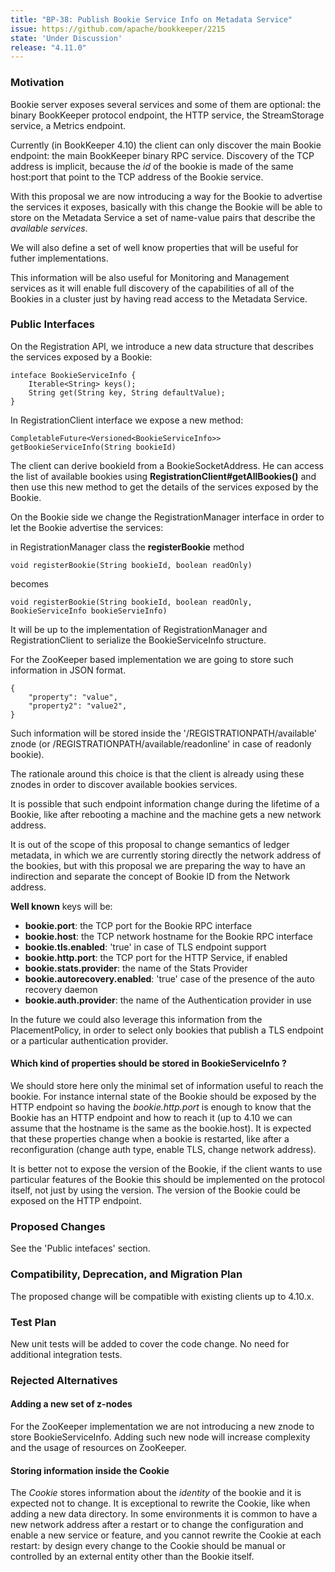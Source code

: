 ```yaml
---
title: "BP-38: Publish Bookie Service Info on Metadata Service"
issue: https://github.com/apache/bookkeeper/2215
state: 'Under Discussion'
release: "4.11.0"
---
```


### Motivation

Bookie server exposes several services and some of them are optional: the binary BookKeeper protocol endpoint, the HTTP service, the StreamStorage service, a Metrics endpoint.

Currently (in BookKeeper 4.10) the client can only discover the main Bookie endpoint:
the main BookKeeper binary RPC service.
Discovery of the TCP address is implicit, because the *id* of the bookie is made of the same host:port that point to the TCP address of the Bookie service.

With this proposal we are now introducing a way for the Bookie to advertise the services it exposes, basically with this change the Bookie will be able to store on the Metadata Service a set of name-value pairs that describe the *available services*.

We will also define a set of well know properties that will be useful for futher implementations.

This information will be also useful for Monitoring and Management services as it will enable full discovery of the capabilities of all of the Bookies in a cluster just by having read access to the Metadata Service.

### Public Interfaces

On the Registration API, we introduce a new data structure that describes the services
exposed by a Bookie:

```
inteface BookieServiceInfo {
    Iterable<String> keys();
    String get(String key, String defaultValue);
}

```

In RegistrationClient interface we expose a new method:

```
CompletableFuture<Versioned<BookieServiceInfo>> getBookieServiceInfo(String bookieId)
```

The client can derive bookieId from a BookieSocketAddress. He can access the list of available bookies using **RegistrationClient#getAllBookies()** and then use this new method to get the details of the services exposed by the Bookie.

On the Bookie side we change the RegistrationManager interface in order to let the Bookie
advertise the services:

in RegistrationManager class the **registerBookie** method 
```
void registerBookie(String bookieId, boolean readOnly)
```

becomes

```
void registerBookie(String bookieId, boolean readOnly, BookieServiceInfo bookieServieInfo)
```

It will be up to the implementation of RegistrationManager and RegistrationClient to serialize
the BookieServiceInfo structure.

For the ZooKeeper based implementation we are going to store such information in JSON format.

```
{
    "property": "value",
    "property2": "value2",
}
```
Such information will be stored inside the '/REGISTRATIONPATH/available' znode (or /REGISTRATIONPATH/available/readonline' in case of readonly bookie).

The rationale around this choice is that the client is already using these znodes in order to discover available bookies services.

It is possible that such endpoint information change during the lifetime of a Bookie, like after rebooting a machine and the machine gets a new network address.

It is out of the scope of this proposal to change semantics of ledger metadata, in which we  are currently storing directly the network address of the bookies, but with this proposal we are preparing the way to have an indirection and separate the concept of Bookie ID from the Network address.

**Well known** keys will be:
- **bookie.port**: the TCP port for the Bookie RPC interface
- **bookie.host**: the TCP network hostname for the Bookie RPC interface
- **bookie.tls.enabled**: 'true' in case of TLS endpoint support
- **bookie.http.port**: the TCP port for the HTTP Service, if enabled
- **bookie.stats.provider**: the name of the Stats Provider
- **bookie.autorecovery.enabled**: 'true' case of the presence of the auto recovery daemon
- **bookie.auth.provider**: the name of the Authentication provider in use

In the future we could also leverage this information from the PlacementPolicy, in order to select only bookies that publish a TLS endpoint or a particular authentication provider.

#### Which kind of properties should be stored in BookieServiceInfo ?

We should store here only the minimal set of information useful to reach the bookie.
For instance internal state of the Bookie should be exposed by the HTTP endpoint
so having the *bookie.http.port* is enough to know that the Bookie has an HTTP endpoint and how to reach it (up to 4.10 we can assume that the hostname is the same as the bookie.host).
It is expected that these properties change when a bookie is restarted, like after a reconfiguration (change auth type, enable TLS, change network address).

It is better not to expose the version of the Bookie, if the client wants to use particular features of the Bookie this should be implemented on the protocol itself, not just by using the version. The version of the Bookie could be exposed on the HTTP endpoint.

### Proposed Changes

See the 'Public intefaces' section.

### Compatibility, Deprecation, and Migration Plan

The proposed change will be compatible with existing clients up to 4.10.x.

### Test Plan

New unit tests will be added to cover the code change. 
No need for additional integration tests.

### Rejected Alternatives

#### Adding a new set of z-nodes
For the ZooKeeper implementation we are not introducing a new znode to store BookieServiceInfo. Adding such new node will increase complexity and the usage of resources on ZooKeeper.

#### Storing information inside the Cookie
The *Cookie* stores information about the *identity* of the bookie and it is expected not to change.
It is exceptional to rewrite the Cookie, like when adding a new data directory.
In some environments it is common to have a new network address after a restart or to change the configuration and enable a new service or feature, and you cannot rewrite the Cookie at each restart: by design every change to the Cookie should be manual or controlled by an external entity other than the Bookie itself.